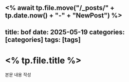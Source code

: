 <% await tp.file.move("/_posts/" + tp.date.now() + "-" + "NewPost") %>
---
title: bof
date: 2025-05-19
categories: [categories]
tags:  [tags]
---
# <% tp.file.title %>

본문 내용 작성




